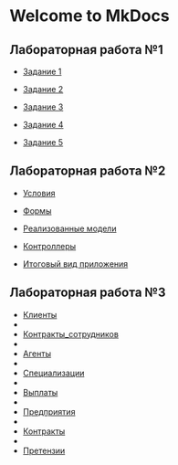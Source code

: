 # Welcome to MkDocs

## Лабораторная работа №1

- [Задание 1](http://127.0.0.1:8000/lab1/task_1/)
      
- [Задание 2](http://127.0.0.1:8000/lab1/task_2/)
      
- [Задание 3](http://127.0.0.1:8000/lab1/task_3/)
      
- [Задание 4](http://127.0.0.1:8000/lab1/task_4/)

- [Задание 5](http://127.0.0.1:8000/lab1/task_5/)


## Лабораторная работа №2

- [Условия](http://127.0.0.1:8000/lab2/index.md/)
      
- [Формы](http://127.0.0.1:8000/lab2/forms.md/)
      
- [Реализованные модели](http://127.0.0.1:8000/lab2/models.md/)

- [Контроллеры](http://127.0.0.1:8000/lab2/view.md)
     
- [Итоговый вид приложения](http://127.0.0.1:8000/lab2/result.md)

## Лабораторная работа №3

- [Клиенты](http://127.0.0.1:8000/lab3/client.md)
- 
- [Контракты_сотрудников](http://127.0.0.1:8000/lab3/employee_contracts.md)
- 
- [Агенты](http://127.0.0.1:8000/lab3/agents.md)
- 
- [Специализации](http://127.0.0.1:8000/lab3/specializations.md)
- 
- [Выплаты](http://127.0.0.1:8000/lab3/payouts.md)
- 
- [Предприятия](http://127.0.0.1:8000/lab3/enterprises.md)
- 
- [Контракты](http://127.0.0.1:8000/lab3/contracts.md)
- 
- [Претензии](http://127.0.0.1:8000/lab3/claims.md)

